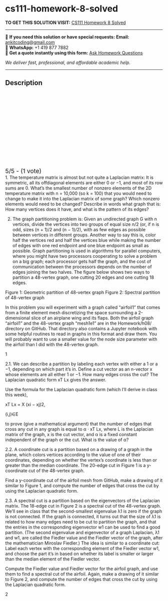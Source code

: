 # cs111-homework-8-solved
**TO GET THIS SOLUTION VISIT:** [CS111 Homework 8 Solved](https://www.ankitcodinghub.com/product/cs111-submit-your-paper-as-one-pdf-file-and-tell-gradescope-which-pages-each-problem-is-on-if-you-worked-with-a-partner-you-must-each-turn-in-your-own-homework-paper-and-report-the-name-and-pe-7/)


---

📩 **If you need this solution or have special requests:** **Email:** ankitcoding@gmail.com  
📱 **WhatsApp:** +1 419 877 7882  
📄 **Get a quote instantly using this form:** [Ask Homework Questions](https://www.ankitcodinghub.com/services/ask-homework-questions/)

*We deliver fast, professional, and affordable academic help.*

---

<h2>Description</h2>



<div class="kk-star-ratings kksr-auto kksr-align-center kksr-valign-top" data-payload="{&quot;align&quot;:&quot;center&quot;,&quot;id&quot;:&quot;115138&quot;,&quot;slug&quot;:&quot;default&quot;,&quot;valign&quot;:&quot;top&quot;,&quot;ignore&quot;:&quot;&quot;,&quot;reference&quot;:&quot;auto&quot;,&quot;class&quot;:&quot;&quot;,&quot;count&quot;:&quot;1&quot;,&quot;legendonly&quot;:&quot;&quot;,&quot;readonly&quot;:&quot;&quot;,&quot;score&quot;:&quot;5&quot;,&quot;starsonly&quot;:&quot;&quot;,&quot;best&quot;:&quot;5&quot;,&quot;gap&quot;:&quot;4&quot;,&quot;greet&quot;:&quot;Rate this product&quot;,&quot;legend&quot;:&quot;5\/5 - (1 vote)&quot;,&quot;size&quot;:&quot;24&quot;,&quot;title&quot;:&quot;CS111 Homework 8 Solved&quot;,&quot;width&quot;:&quot;138&quot;,&quot;_legend&quot;:&quot;{score}\/{best} - ({count} {votes})&quot;,&quot;font_factor&quot;:&quot;1.25&quot;}">

<div class="kksr-stars">

<div class="kksr-stars-inactive">
            <div class="kksr-star" data-star="1" style="padding-right: 4px">


<div class="kksr-icon" style="width: 24px; height: 24px;"></div>
        </div>
            <div class="kksr-star" data-star="2" style="padding-right: 4px">


<div class="kksr-icon" style="width: 24px; height: 24px;"></div>
        </div>
            <div class="kksr-star" data-star="3" style="padding-right: 4px">


<div class="kksr-icon" style="width: 24px; height: 24px;"></div>
        </div>
            <div class="kksr-star" data-star="4" style="padding-right: 4px">


<div class="kksr-icon" style="width: 24px; height: 24px;"></div>
        </div>
            <div class="kksr-star" data-star="5" style="padding-right: 4px">


<div class="kksr-icon" style="width: 24px; height: 24px;"></div>
        </div>
    </div>

<div class="kksr-stars-active" style="width: 138px;">
            <div class="kksr-star" style="padding-right: 4px">


<div class="kksr-icon" style="width: 24px; height: 24px;"></div>
        </div>
            <div class="kksr-star" style="padding-right: 4px">


<div class="kksr-icon" style="width: 24px; height: 24px;"></div>
        </div>
            <div class="kksr-star" style="padding-right: 4px">


<div class="kksr-icon" style="width: 24px; height: 24px;"></div>
        </div>
            <div class="kksr-star" style="padding-right: 4px">


<div class="kksr-icon" style="width: 24px; height: 24px;"></div>
        </div>
            <div class="kksr-star" style="padding-right: 4px">


<div class="kksr-icon" style="width: 24px; height: 24px;"></div>
        </div>
    </div>
</div>


<div class="kksr-legend" style="font-size: 19.2px;">
            5/5 - (1 vote)    </div>
    </div>
1. The temperature matrix is almost but not quite a Laplacian matrix: It is symmetric, all its offdiagonal elements are either 0 or −1, and most of its row sums are 0. What’s the smallest number of nonzero elements of the 2D temperature matrix with n = 10,000 (so k = 100) that you would need to change to make it into the Laplacian matrix of some graph? Which nonzero elements would need to be changed? Describe in words what graph that is: How many vertices does it have, and what is the pattern of its edges?

2. The graph partitioning problem is: Given an undirected graph G with n vertices, divide the vertices into two groups of equal size n/2 (or, if n is odd, sizes (n + 1)/2 and (n − 1)/2), with as few edges as possible between vertices in different groups. Another way to say this is, color half the vertices red and half the vertices blue while making the number of edges with one red endpoint and one blue endpoint as small as possible. Graph partitioning is used in algorithms for parallel computers, where you might have two processors cooperating to solve a problem on a big graph; each processor gets half the graph, and the cost of communication between the processors depends on the number of edges joining the two halves. The figure below shows two ways to partition a 48-vertex graph, one cutting 20 edges and one cutting 18 edges.

Figure 1: Geometric partition of 48-vertex graph Figure 2: Spectral partition of 48-vertex graph

In this problem you will experiment with a graph called “airfoil1” that comes from a finite element mesh discretizing the space surrounding a 2-dimensional slice of an airplane wing and its flaps. Both the airfoil graph “airfoil1” and the 48-vertex graph “mesh1e1” are in the Homework/h08/ directory on GitHub. That directory also contains a Jupyter notebook with some helpful routines to read in graphs in this format and draw them. You will probably want to use a smaller value for the node size parameter with the airfoil than I did with the 48-vertex graph.

1

2.1. We can describe a partition by labeling each vertex with either a 1 or a −1, depending on which part it’s in. Define a cut vector as an n-vector x whose elements are all either 1 or −1. How many edges cross the cut? The Laplacian quadratic form xT Lx gives the answer.

Use the formula for the Laplacian quadratic form (which I’ll derive in class this week),

xT Lx = X (xi − xj)2,

(i,j)∈E

to prove (give a mathematical argument) that the number of edges that cross any cut in any graph is equal to α · xT Lx, where L is the Laplacian matrix of the graph, x is the cut vector, and α is a fixed constant independent of the graph or the cut. What is the value of α?

2.2. A coordinate cut is a partition based on a drawing of a graph in the plane, which colors vertices according to the value of one of their coordinates, depending on whether the vertex’s coordinate is less than or greater than the median coordinate. The 20-edge cut in Figure 1 is a y-coordinate cut of the 48-vertex graph.

Find a y-coordinate cut of the airfoil mesh from GitHub, make a drawing of it similar to Figure 1, and compute the number of edges that cross the cut by using the Laplacian quadratic form.

2.3. A spectral cut is a partition based on the eigenvectors of the Laplacian matrix. The 18-edge cut in Figure 2 is a spectral cut of the 48-vertex graph. We’ll see in class that the second-smallest eigenvalue λ1 is zero if the graph is not connected. If the graph is connected, it turns out that the size of λ1 is related to how many edges need to be cut to partition the graph, and that the entries in the corresponding eigenvector w1 can be used to find a good partition. (The second eigenvalue and eigenvector of a graph Laplacian, λ1 and w1, are called the Fiedler value and the Fiedler vector of the graph, after the mathematician Miroslav Fiedler.) The idea is similar to a coordinate cut: Label each vertex with the corresponding element of the Fiedler vector w1, and choose the part it’s in based on whether its label is smaller or larger than the median element of the Fiedler vector.

Compute the Fiedler value and Fiedler vector for the airfoil graph, and use them to find a spectral cut of the airfoil. Again, make a drawing of it similar to Figure 2, and compute the number of edges that cross the cut by using the Laplacian quadratic form.

2

